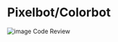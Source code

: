 # Pixelbot/Colorbot
![image](https://user-images.githubusercontent.com/32984127/194915325-7b99d13e-aa4b-4f27-999a-4e606695220d.png)
Code Review
